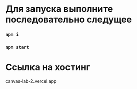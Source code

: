 # Для запуска выполните последовательно следущее

### `npm i`
### `npm start`

# Ссылка на хостинг
canvas-lab-2.vercel.app

